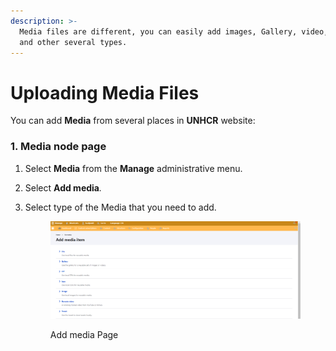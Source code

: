 ```yaml
---
description: >-
  Media files are different, you can easily add images, Gallery, video, files,
  and other several types.
---
```


# Uploading Media Files

You can add **Media** from several places in **UNHCR** website:

### 1. Media node page

1. Select **Media** from the **Manage** administrative menu.
2. Select **Add media**_._
3.  Select type of the Media that you need to add.

    <figure><img src="../../../drupal-platform-docs/.gitbook/assets/image (106).png" alt=""><figcaption><p>Add media Page</p></figcaption></figure>
